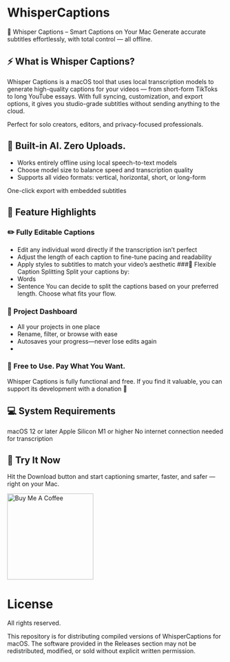 # WhisperCaptions
🎥 Whisper Captions – Smart Captions on Your Mac
Generate accurate subtitles effortlessly, with total control — all offline.

## ⚡️ What is Whisper Captions?
Whisper Captions is a macOS tool that uses local transcription models to generate high-quality captions for your videos — from short-form TikToks to long YouTube essays. With full syncing, customization, and export options, it gives you studio-grade subtitles without sending anything to the cloud.

Perfect for solo creators, editors, and privacy-focused professionals.

## 🧠 Built-in AI. Zero Uploads.
- Works entirely offline using local speech-to-text models
- Choose model size to balance speed and transcription quality
- Supports all video formats: vertical, horizontal, short, or long-form

One-click export with embedded subtitles

## 🎨 Feature Highlights
### ✏️ Fully Editable Captions
- Edit any individual word directly if the transcription isn’t perfect
- Adjust the length of each caption to fine-tune pacing and readability
- Apply styles to subtitles to match your video’s aesthetic
###🧩 Flexible Caption Splitting
Split your captions by:
- Words
- Sentence
You can decide to split the captions based on your preferred length. Choose what fits your flow.

### 📁 Project Dashboard
- All your projects in one place
- Rename, filter, or browse with ease
- Autosaves your progress—never lose edits again
- 
### 🎁 Free to Use. Pay What You Want.
Whisper Captions is fully functional and free. If you find it valuable, you can support its development with a donation 🙏

## 💻 System Requirements
macOS 12 or later
Apple Silicon M1 or higher
No internet connection needed for transcription

## 🚀 Try It Now
Hit the Download button and start captioning smarter, faster, and safer — right on your Mac.

<a href="https://www.buymeacoffee.com/danilofiumi" target="_blank">
	<img style="width:200px;" class="h-full w-full" src="https://cdn.buymeacoffee.com/buttons/v2/default-yellow.png" alt="Buy Me A Coffee"></a>

# License
All rights reserved.

This repository is for distributing compiled versions of WhisperCaptions for macOS.
The software provided in the Releases section may not be redistributed, modified, or sold without explicit written permission.
